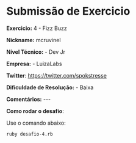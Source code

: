 # Submissão de Exercicio

**Exercicio:** 4 - Fizz Buzz

**Nickname:** mcruvinel

**Nível Técnico:** - Dev Jr

**Empresa:** - LuizaLabs

**Twitter**: https://twitter.com/spokstresse

**Dificuldade de Resolução:** - Baixa

**Comentários:** ---

**Como rodar o desafio**:

Use o comando abaixo:
```bash
ruby desafio-4.rb
```